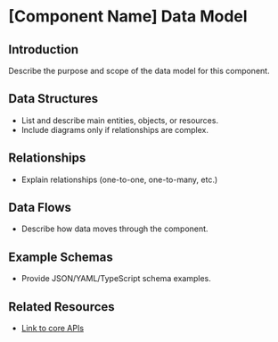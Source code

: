 # [Component Name] Data Model

## Introduction
Describe the purpose and scope of the data model for this component.

## Data Structures
- List and describe main entities, objects, or resources.
- Include diagrams only if relationships are complex.

## Relationships
- Explain relationships (one-to-one, one-to-many, etc.)

## Data Flows
- Describe how data moves through the component.

## Example Schemas
- Provide JSON/YAML/TypeScript schema examples.

## Related Resources
- [Link to core APIs](../core-apis.md)
